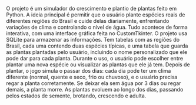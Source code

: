 O projeto é um simulador do crescimento e plantio de plantas feito em Python. A ideia principal é permitir que o usuário plante espécies reais de diferentes regiões do Brasil e cuide delas diariamente, enfrentando variações de clima e controlando o nível de água. Tudo acontece de forma interativa, com uma interface gráfica feita no CustomTkinter.
O projeto usa SQLite para armazenar as informações. Tem tabelas com as regiões do Brasil, cada uma contendo duas espécies típicas, e uma tabela que guarda as plantas plantadas pelo usuário, incluindo o nome personalizado que ele pode dar para cada planta.
Durante o uso, o usuário pode escolher entre plantar uma nova espécie ou visualizar as plantas que ele já tem. Depois de plantar, o jogo simula o passar dos dias: cada dia pode ter um clima diferente (normal, quente e seco, frio ou chuvoso), e o usuário precisa regar a planta corretamente. Se deixar ela sem água por 3 dias ou regar demais, a planta morre. As plantas evoluem ao longo dos dias, passando pelos estados de semente, brotando, crescendo e adulta.
